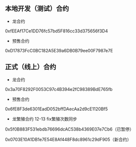 
## 本地开发（测试）合约

* 龙合约

0xfEEAf17Ce1DD76fc57bd5F816cc33d375656f3D4

* 预售合约

0xD17873FcC0BC182A5E39a6DB0B79ee00F7987e7E



## 正式（线上）合约

* 龙合约

0x3a70F8292F0053C97c4B394e2fC98389BdE765fb

* 预售合约

0x6fE8F3de6301EadD052bffDAecAa2d9cE1120Bf5

* 龙繁殖合约 12-13 fix繁殖次数同步

0x5f0B883F531ebdb76696dcAC538b4369E07e7Cb6（已暂停）

0x0703E10A1DB1e7E54E8Af448F8dc8961c29dF905（新合约）

